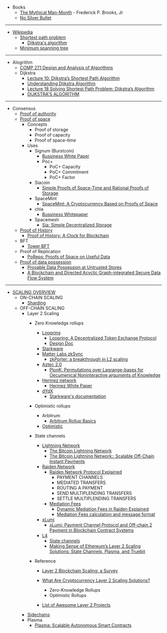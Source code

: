 

- Books
    - [The Mythical Man-Month](http://www.cesarkallas.net/arquivos/livros/informatica/Addison.Wesley.The.Mythical.Man-Month.Essays.on.Software.Engineering.20th.Anniversary.Edition.pdf) - Frederick P. Brooks, Jr
    - [No Silver Bullet](http://worrydream.com/refs/Brooks-NoSilverBullet.pdf)

------------------------------------------------------------

- [Wikipedia](https://en.wikipedia.org/wiki/Main_Page)
    - [Shortest path problem](https://en.wikipedia.org/wiki/Shortest_path_problem)
        - [Dijkstra's algorithm](https://en.wikipedia.org/wiki/Dijkstra%27s_algorithm)
    - [Minimum spanning tree](https://en.wikipedia.org/wiki/Minimum_spanning_tree)

------------------------------------------------------------

- Alogrithm
    - [COMP 271 Design and Analysis of Algorithms](https://home.cse.ust.hk/~dekai/271/)
    - Dijkstra
        - [Lecture 10: Dijkstra’s Shortest Path Algorithm](https://home.cse.ust.hk/~dekai/271/notes/L10/L10.pdf)
        - [Understanding Dijkstra Algorithm](https://www.researchgate.net/publication/273264449_Understanding_Dijkstra_Algorithm)
        - [Lecture 18 Solving Shortest Path Problem: Dijkstra’s Algorithm](http://www.ifp.illinois.edu/~angelia/ge330fall09_dijkstra_l18.pdf)
        - [DIJKSTRA'S ALGORITHM](https://www.cartagena99.com/recursos/alumnos/apuntes/dijkstra_algorithm.pdf)

------------------------------------------------------------

- Consensus
    - [Proof of authority](https://en.wikipedia.org/wiki/Proof_of_authority)
    - [Proof of space](https://en.wikipedia.org/wiki/Proof_of_space)
        - Concepts
            - Proof of storage
            - Proof of capacity
            - Proof of space-time
        - Uses
            - Signum (Burstcoin)
                - [Bussiness White Paper](https://signum.network/wp/Signum_Business_Whitepaper.pdf)
                - Poc+
                    - PoC+ Capacity
                    - PoC+ Commitment
                    - PoC+ Factor
            - Siacoin
                - [Simple Proofs of Space-Time and Rational Proofs of Storage](https://eprint.iacr.org/2016/035)
            - SpaceMint
                - [SpaceMint: A Cryptocurrency Based on Proofs of Space](https://eprint.iacr.org/2015/528.pdf)
            - chia
                - [Bussiness Whitepaper](https://www.chia.net/assets/Chia-Business-Whitepaper-2021-02-09-v1.0.pdf)
            - Spacemesh
                - [Sia: Simple Decentralized Storage](https://sia.tech/sia.pdf)
    - [Proof of History](https://tokens-economy.gitbook.io/consensus/chain-based-proof-of-capacity-space/proof-of-history)
        - [Proof of History: A Clock for Blockchain](https://medium.com/solana-labs/proof-of-history-a-clock-for-blockchain-cf47a61a9274)
    - BFT
        - [Tower BFT](https://medium.com/solana-labs/tower-bft-solanas-high-performance-implementation-of-pbft-464725911e79)
    - Proof of Replication
        - [PoReps: Proofs of Space on Useful Data](https://eprint.iacr.org/2018/678.pdf)
    - [Proof of data possession](http://cryptowiki.net/index.php?title=Proof_of_data_possession)
        - [Provable Data Possession at Untrusted Stores](https://people.eecs.berkeley.edu/~dawnsong/papers/p598-ateniese)
        - [A Blockchain and Directed Acyclic Graph-integrated Secure Data Flow System](https://cybervein.obs.cn-east-3.myhuaweicloud.com/Whitepaper_V3_CyberVein%20English.pdf)

        
------------------------------------------------------------

- [SCALING OVERVIEW](https://ethereum.org/en/developers/docs/scaling/)
    - ON-CHAIN SCALING
        - [Sharding](https://ethereum.org/en/eth2/shard-chains/)
    - OFF-CHAIN SCALING
        - Layer 2 Scaling
            - Zero Knowledge rollups
                - [Loopring](https://loopring.org/#/)
                    - [Loopring: A Decentralized Token Exchange Protocol](https://loopring.org/resources/en_whitepaper.pdf)
                    - [Design Doc](https://github.com/Loopring/protocols/blob/master/packages/loopring_v3/DESIGN.md)
                - [Starkware](https://starkware.co/)
                - [Matter Labs zkSync](https://zksync.io/)
                    - [zkPorter: a breakthrough in L2 scaling](https://medium.com/matter-labs/zkporter-a-breakthrough-in-l2-scaling-ed5e48842fbf)
                - [Aztec 2.0](https://aztec.network/)
                    - [PlonK: Permutations over Lagrange-bases for Oecumenical Noninteractive arguments of Knowledge](https://eprint.iacr.org/2019/953.pdf)
                - [Hermez network](https://hermez.io/)
                    - [Hermez White Paper](https://hermez.io/hermez-whitepaper.pdf)
                - [dYdX](https://dydx.exchange/)
                    - [Starkware's documentation](https://docs.starkware.co/starkex-docs-v2-deprecated/)

            - Optimistic rollups
                - Arbitrum
                    - [Arbitrum Rollup Basics](https://developer.offchainlabs.com/docs/rollup_basics)
                - [Optimistic](https://optimism.io/)

            - State channels
                - [Lightning Network](https://lightning.network/?ref=block123)
                    - [The Bitcoin Lightning Network](https://lightning.network/lightning-network-summary.pdf)
                    - [The Bitcoin Lightning Network:: Scalable Off-Chain Instant Payments](https://lightning.network/lightning-network-paper.pdf)
                - [Raiden Network](https://raiden.network/?ref=block123)
                    - [Raiden Network Protocol Explained](https://www.youtube.com/watch?v=jlcYmQHHutU&t=591s)
                        - PAYMENT CHANNELS
                        - MEDIATED TRANSFERS
                        - ROUTING A PAYMENT
                        - SEND MULTIPLENDING TRANSFERS
                        - SETTLE MULTIPLENDING TRANSFERS
                    - [Mediation Fees](https://raiden-network.readthedocs.io/en/stable/using-raiden-on-mainnet/overview.html#open-a-channel)
                        - [Dynamic Mediation Fees in Raiden Explained](https://medium.com/raiden-network/dynamic-mediation-fees-in-raiden-explained-dbc29f032e4b)
                        - [Mediation Fees calculation and message format](https://github.com/raiden-network/raiden-services/blob/master/adr/003-mediation-fees.md)
                - [xLumi](https://v.systems/payment)
                    - [xLumi: Payment Channel Protocol and Off-chain 2 Payment in Blockchain Contract Systems](https://v.systems/static/xlumiwhitepaperen.pdf)
                - [L4](https://l4.ventures/)
                    - [State channels](https://statechannels.org/?ref=block123)
                    - [Making Sense of Ethereum’s Layer 2 Scaling Solutions: State Channels, Plasma, and Truebit](https://medium.com/l4-media/making-sense-of-ethereums-layer-2-scaling-solutions-state-channels-plasma-and-truebit-22cb40dcc2f4)
                        
            - Reference
                - [Layer 2 Blockchain Scaling: a Survey](https://arxiv.org/pdf/2107.10881.pdf)
                - [What Are Cryptocurrency Layer 2 Scaling Solutions?](https://coinmarketcap.com/alexandria/article/what-are-cryptocurrency-layer-2-scaling-solutions)
                    - Zero-Knowledge Rollups 
                    - Optimistic Rollups
                    
                - [List of Awesome Layer 2 Projects](https://www.block123.com/en/feature/awesome-layer-2-list/)
        - [Sidechains](https://ethereum.org/en/developers/docs/scaling/sidechains/)
        - Plasma
            - [Plasma: Scalable Autonomous Smart Contracts](https://plasma.io/plasma.pdf)

